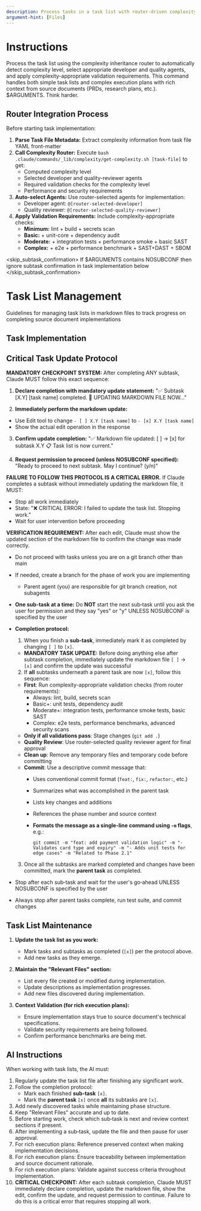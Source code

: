```yaml
---
description: Process tasks in a task list with router-driven complexity detection and agent selection
argument-hint: [Files]
---
```


# Instructions

Process the task list using the complexity inheritance router to automatically detect complexity level, select appropriate developer and quality agents, and apply complexity-appropriate validation requirements. This command handles both simple task lists and complex execution plans with rich context from source documents (PRDs, research plans, etc.).
$ARGUMENTS. Think harder.

## Router Integration Process

Before starting task implementation:

1. **Parse Task File Metadata:** Extract complexity information from task file YAML front-matter
2. **Call Complexity Router:** Execute `bash .claude/commands/_lib/complexity/get-complexity.sh [task-file]` to get:
   - Computed complexity level
   - Selected developer and quality-reviewer agents  
   - Required validation checks for the complexity level
   - Performance and security requirements
3. **Auto-select Agents:** Use router-selected agents for implementation:
   - Developer agent: `@[router-selected-developer]`
   - Quality reviewer: `@[router-selected-quality-reviewer]`
4. **Apply Validation Requirements:** Include complexity-appropriate checks:
   - **Minimum:** lint + build + secrets scan
   - **Basic:** + unit-core + dependency audit
   - **Moderate:** + integration tests + performance smoke + basic SAST
   - **Complex:** + e2e + performance benchmark + SAST+DAST + SBOM

<skip_subtask_confirmation>
If $ARGUMENTS contains NOSUBCONF then ignore subtask confirmation in task implementation below
</skip_subtask_confirmation>

# Task List Management

Guidelines for managing task lists in markdown files to track progress on completing source document implementations

## Task Implementation

## Critical Task Update Protocol

**MANDATORY CHECKPOINT SYSTEM:** After completing ANY subtask, Claude MUST follow this exact sequence:

1. **Declare completion with mandatory update statement:**
   "✅ Subtask [X.Y] [task name] completed.
   🔄 UPDATING MARKDOWN FILE NOW..."

2. **Immediately perform the markdown update:**
- Use Edit tool to change `- [ ] X.Y [task name]` to `- [x] X.Y [task name]`
- Show the actual edit operation in the response

3. **Confirm update completion:**
   "✅ Markdown file updated: [ ] → [x] for subtask X.Y
   📋 Task list is now current."

4. **Request permission to proceed (unless NOSUBCONF specified):**
   "Ready to proceed to next subtask. May I continue? (y/n)"

**FAILURE TO FOLLOW THIS PROTOCOL IS A CRITICAL ERROR.** If Claude completes a subtask without immediately updating the markdown file, it MUST:
- Stop all work immediately
- State: "❌ CRITICAL ERROR: I failed to update the task list. Stopping work."
- Wait for user intervention before proceeding

**VERIFICATION REQUIREMENT:** After each edit, Claude must show the updated section of the markdown file to confirm the change was made correctly.

- Do not proceed with tasks unless you are on a git branch other than main
- If needed, create a branch for the phase of work you are implementing
  - Parent agent (you) are responsible for git branch creation, not subagents
- **One sub-task at a time:** Do **NOT** start the next sub‑task until you ask the user for permission and they say "yes" or "y" UNLESS NOSUBCONF is specified by the user
- **Completion protocol:**
  1. When you finish a **sub‑task**, immediately mark it as completed by changing `[ ]` to `[x]`.
  - **MANDATORY TASK UPDATE:** Before doing anything else after subtask completion, immediately update the markdown file `[ ]` → `[x]` and confirm the update was successful
  2. If **all** subtasks underneath a parent task are now `[x]`, follow this sequence:
  - **First**: Run complexity-appropriate validation checks (from router requirements):
    - Always: lint, build, secrets scan
    - Basic+: unit tests, dependency audit  
    - Moderate+: integration tests, performance smoke tests, basic SAST
    - Complex: e2e tests, performance benchmarks, advanced security scans
  - **Only if all validations pass**: Stage changes (`git add .`)
  - **Quality Review**: Use router-selected quality reviewer agent for final approval
  - **Clean up**: Remove any temporary files and temporary code before committing
  - **Commit**: Use a descriptive commit message that:
    - Uses conventional commit format (`feat:`, `fix:`, `refactor:`, etc.)
    - Summarizes what was accomplished in the parent task
    - Lists key changes and additions
    - References the phase number and source context
    - **Formats the message as a single-line command using `-m` flags**, e.g.:

      ```
      git commit -m "feat: add payment validation logic" -m "- Validates card type and expiry" -m "- Adds unit tests for edge cases" -m "Related to Phase 2.1"
      ```
  3. Once all the subtasks are marked completed and changes have been committed, mark the **parent task** as completed.

- Stop after each sub‑task and wait for the user's go‑ahead UNLESS NOSUBCONF is specified by the user

- Always stop after parent tasks complete, run test suite, and commit changes

## Task List Maintenance

1. **Update the task list as you work:**
   - Mark tasks and subtasks as completed (`[x]`) per the protocol above.
   - Add new tasks as they emerge.

2. **Maintain the "Relevant Files" section:**
   - List every file created or modified during implementation.
   - Update descriptions as implementation progresses.
   - Add new files discovered during implementation.

3. **Context Validation (for rich execution plans):**
   - Ensure implementation stays true to source document's technical specifications.
   - Validate security requirements are being followed.
   - Confirm performance benchmarks are being met.

## AI Instructions

When working with task lists, the AI must:

1. Regularly update the task list file after finishing any significant work.
2. Follow the completion protocol:
   - Mark each finished **sub‑task** `[x]`.
   - Mark the **parent task** `[x]` once **all** its subtasks are `[x]`.
3. Add newly discovered tasks while maintaining phase structure.
4. Keep "Relevant Files" accurate and up to date.
5. Before starting work, check which sub‑task is next and review context sections if present.
6. After implementing a sub‑task, update the file and then pause for user approval.
7. For rich execution plans: Reference preserved context when making implementation decisions.
8. For rich execution plans: Ensure traceability between implementation and source document rationale.
9. For rich execution plans: Validate against success criteria throughout implementation.
10. **CRITICAL CHECKPOINT:** After each subtask completion, Claude MUST immediately declare completion, update the markdown file, show the edit, confirm the update, and request permission to continue. Failure to do this is a critical error that requires stopping all work.
